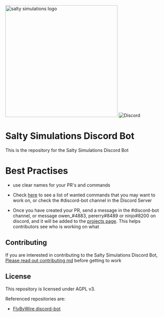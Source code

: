<img src="https://user-images.githubusercontent.com/26278705/120645097-55d3de00-c478-11eb-8b9b-6ec866f6c882.png" alt="salty simulations logo" width="350"/>

<img src="https://camo.githubusercontent.com/5229ec24d67a2e0ca97b51ed55c7694be8d564e33167cc032e4fd344d82f950e/68747470733a2f2f696d672e736869656c64732e696f2f646973636f72642f3639383732303537383035353730303635303f6c6162656c3d266c6f676f3d646973636f7264266c6f676f436f6c6f723d66666666666626636f6c6f723d373338394438266c6162656c436f6c6f723d364137454332267374796c653d666c61742d737175617265" alt="Discord" data-canonical-src="https://img.shields.io/discord/698720578055700650?label=&amp;logo=discord&amp;logoColor=ffffff&amp;color=7389D8&amp;labelColor=6A7EC2&amp;style=flat-square" style="max-width: 100%;">

# Salty Simulations Discord Bot

This is the repository for the Salty Simulations Discord Bot

# Best Practises

* use clear names for your PR's and commands

* Check [here](https://github.com/owen2007/Salty-Simulations-Discord-Bot/projects/1) to see a list of wanted commands that you may want to work on, or check the #discord-bot channel in the Discord Server

* Once you have created your PR, send a message in the #discord-bot channel, or message owen_#4883, pererry#8489 or ninjo#8200 on discord, and it will be added to the [projects page](https://github.com/owen2007/Salty-Simulations-Discord-Bot/projects/1). This helps contributors see who is working on what

## Contributing

If you are interested in contributing to the Salty Simulations Discord Bot,
[Please read out contributing md](https://github.com/owen2007/Salty-Simulations-Discord-Bot/blob/06b8f4f2dc6477ed26c7e5f04c54de1871e325dd/docs/CONTRIBUTING.md) before getting to work

## License

This repository is licensed under AGPL v3.

Referenced repositories are:

* [FlyByWire discord-bot](https://github.com/flybywiresim/discord-bot/)
